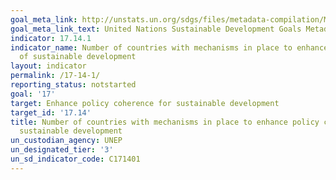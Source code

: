 ```yaml
---
goal_meta_link: http://unstats.un.org/sdgs/files/metadata-compilation/Metadata-Goal-17.pdf
goal_meta_link_text: United Nations Sustainable Development Goals Metadata (pdf 468kB)
indicator: 17.14.1
indicator_name: Number of countries with mechanisms in place to enhance policy coherence
  of sustainable development
layout: indicator
permalink: /17-14-1/
reporting_status: notstarted
goal: '17'
target: Enhance policy coherence for sustainable development
target_id: '17.14'
title: Number of countries with mechanisms in place to enhance policy coherence of
  sustainable development
un_custodian_agency: UNEP
un_designated_tier: '3'
un_sd_indicator_code: C171401
---
```

